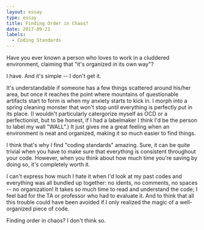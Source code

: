 ```yaml
---
layout: essay
type: essay
title: Finding Order in Chaos?
date: 2017-09-21
labels:
  - Coding Standards
---
```



Have you ever known a person who loves to work in a cluddered environment, claiming that "it's organized in its own way"?

I have. And it's simple -- I don't get it.

It's understandable if someone has a few things scattered around his/her area, but once it reaches the point where mountains of questionable artifacts start to form is when my anxiety starts to kick in. I morph into a spring cleaning monster that won't stop until everything is perfectly put in its place. (I wouldn't particularly catergorize myself as OCD or a perfectionist, but to be honest, if I had a labelmaker I think I'd be the person to label my wall "WALL".) It just gives me a great feeling when an environment is neat and organized, making it so much easier to find things.  

I think that's why I find "coding standards" amazing. Sure, it can be quite trivial when you have to make sure that everything is consistent throughout your code. However, when you think about how much time you're saving by doing so, it's completely worth it. 

I can't express how much I hate it when I'd look at my past codes and everything was all bundled up together: no idents, no comments, no spaces -- no organization! It takes so much time to read and understand the code; I feel bad for the TA or professor who had to evaluate it. And to think that all this trouble could have been avoided if I only realized the magic of a well-organized piece of code. 

Finding order in chaos? I don't think so. 

